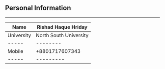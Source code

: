 ## Personal Information  
---  
| Name | Rishad Haque Hriday |  
| ----- | ------ |
| University | North South University |  
| ----- | -------- |
| Mobile | +8801717607343 |  
| ----- | --------- |
